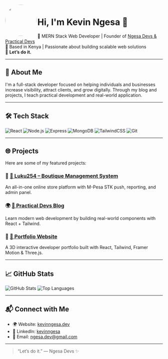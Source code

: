 <img src="https://avatars.githubusercontent.com/u/https://avatars.githubusercontent.com/u/91784480?s=400&u=559a66ab6229968027ac6dceff00c87130280bc4&v=4?v=4" width="100" align="left" style="border-radius: 50%;" />

# Hi, I'm Kevin Ngesa 👋

🎯 MERN Stack Web Developer | Founder of [Ngesa Devs & Practical Devs](https://github.com/Kevin-Ngesa)  
📍 Based in Kenya | Passionate about building scalable web solutions  
🚀 **Let’s do it.**

---

## 🚀 About Me

I'm a full-stack developer focused on helping individuals and businesses increase visibility, attract clients, and grow digitally. Through my blog and projects, I teach practical development and real-world application.

---

## 🛠️ Tech Stack
![React](https://img.shields.io/badge/-React-black?logo=react&style=flat)
![Node.js](https://img.shields.io/badge/-Node.js-black?logo=node.js&style=flat)
![Express](https://img.shields.io/badge/-Express-black?logo=express&style=flat)
![MongoDB](https://img.shields.io/badge/-MongoDB-black?logo=mongodb&style=flat)
![TailwindCSS](https://img.shields.io/badge/-TailwindCSS-black?logo=tailwind-css&style=flat)
![Git](https://img.shields.io/badge/-Git-black?logo=git&style=flat)

---

## 🌐 Projects
Here are some of my featured projects:

### 🔗 [💼 Luku254 – Boutique Management System](https://kevinngesaportfolio1.vercel.app/)
An all-in-one online store platform with M-Pesa STK push, reporting, and admin panel.

### 🌍 [🧠 Practical Devs Blog](https://kevinngesaportfolio1.vercel.app/)
Learn modern web development by building real-world components with React + Tailwind.

### 📁 [🎨 Portfolio Website](https://kevinngesaportfolio1.vercel.app/)
A 3D interactive developer portfolio built with React, Tailwind, Framer Motion & Three.js.

---

## 📈 GitHub Stats
<img src="https://github-readme-stats.vercel.app/api?username=ngesa-dev&show_icons=true&theme=react&hide_border=true" alt="GitHub Stats" />
  <img src="https://github-readme-stats.vercel.app/api/top-langs/?username=ngesa-dev&layout=compact&theme=react&hide_border=true" alt="Top Languages" />

---

## 📬 Connect with Me

- 🌍 Website: [kevinngesa.dev](https://kevinngesaportfolio1.vercel.app/)
- 💼 LinkedIn: [kevinngesa](https://www.linkedin.com/in/ngesa-dev/)
- 📧 Email: ngesa.dev@gmail.com

---

> “Let’s do it.” — Ngesa Devs ✨

